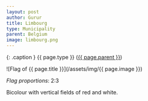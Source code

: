 ```yaml
---
layout: post
author: Gurur
title: Limbourg
type: Municipality
parent: Belgium
image: limbourg.png
---
```

{: .caption }
{{ page.type }} ([{{ page.parent }}](/2019/03/14/belgium.html))

![Flag of {{ page.title }}](/assets/img/{{ page.image }})

*Flag proportions*: 2:3

Bicolour with vertical fields of red and white.
